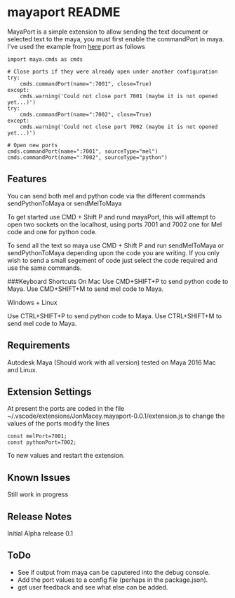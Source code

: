# mayaport README

MayaPort is a simple extension to allow sending the text document or selected text to the maya, you must first enable the commandPort in maya. I've used the example from [here](https://fredrikaverpil.github.io/2013/07/15/send-mel-python-code-from-sublime-text-to-maya/) port as follows

```
import maya.cmds as cmds

# Close ports if they were already open under another configuration
try:
    cmds.commandPort(name=":7001", close=True)
except:
    cmds.warning('Could not close port 7001 (maybe it is not opened yet...)')
try:
    cmds.commandPort(name=":7002", close=True)
except:
    cmds.warning('Could not close port 7002 (maybe it is not opened yet...)')

# Open new ports
cmds.commandPort(name=":7001", sourceType="mel")
cmds.commandPort(name=":7002", sourceType="python")
```
## Features

You can send both mel and python code via the different commands sendPythonToMaya or sendMelToMaya

To get started use CMD + Shift P and rund mayaPort, this will attempt to open two sockets on the localhost, using ports 7001 and 7002 one for Mel code and one for python code.

To send all the text so maya use CMD + Shift P and run sendMelToMaya or sendPythonToMaya depending upon the code you are writing. If you only wish to send a small segement of code just select the code required and use the same commands.

###Keyboard Shortcuts 
On Mac 
Use CMD+SHIFT+P to send python code to Maya.
Use CMD+SHIFT+M to send mel code to Maya.

Windows + Linux

Use CTRL+SHIFT+P to send python code to Maya.
Use CTRL+SHIFT+M to send mel code to Maya.


## Requirements

Autodesk Maya (Should work with all version) tested on Maya 2016 Mac and Linux.  

## Extension Settings

At present the ports are coded in the file ~/.vscode/extensions/JonMacey.mayaport-0.0.1/extension.js to change the values of the ports modify the lines

```
const melPort=7001;
const pythonPort=7002; 
```

To new values and restart the extension. 
## Known Issues

Still work in progress

## Release Notes

Initial Alpha release 0.1

## ToDo
* See if output from maya can be caputered into the debug console.
* Add the port values to a config file (perhaps in the package.json).
* get user feedback and see what else can be added.
